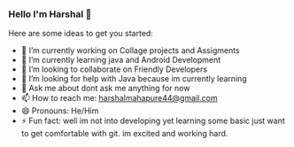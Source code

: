 ### Hello I'm Harshal 👋

Here are some ideas to get you started:

- 🔭 I’m currently working on Collage projects and Assigments
- 🌱 I’m currently learning java and Android Development
- 👯 I’m looking to collaborate on Friendly Developers 
- 🤔 I’m looking for help with Java because im currently learning
- 💬 Ask me about dont ask me anything for now
- 📫 How to reach me: harshalmahapure44@gmail.com
- 😄 Pronouns: He/Him
- ⚡ Fun fact: well im not into developing yet learning some basic just want to get comfortable with git. im excited and working hard.


